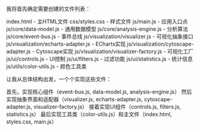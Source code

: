 我将首先确定需要创建的文件列表：


index.html - 主HTML文件
css/styles.css - 样式文件
js/main.js - 应用入口点
js/core/data-model.js - 通用数据模型
js/core/analysis-engine.js - 分析算法
js/core/event-bus.js - 事件总线
js/visualization/visualizer.js - 可视化抽象接口
js/visualization/echarts-adapter.js - ECharts实现
js/visualization/cytoscape-adapter.js - Cytoscape实现
js/visualization/visualizer-factory.js - 可视化工厂
js/ui/controls.js - UI控制
js/ui/filters.js - 过滤功能
js/ui/statistics.js - 统计信息
js/utils/color-utils.js - 颜色工具类

让我从总体结构出发，一个个实现这些文件：


首先，实现核心组件（event-bus.js, data-model.js, analysis-engine.js）
然后实现抽象界面和适配器（visualizer.js, echarts-adapter.js, cytoscape-adapter.js, visualizer-factory.js）
接着实现UI组件（controls.js, filters.js, statistics.js）
最后实现工具类（color-utils.js）和主文件（index.html, styles.css, main.js）